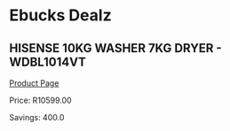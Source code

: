 
# Ebucks Dealz
## HISENSE 10KG WASHER 7KG DRYER - WDBL1014VT
[Product Page](https://www.ebucks.com/web/shop/productSelected.do?prodId=1183628125&catId=704981826)

Price: R10599.00

Savings: 400.0


	